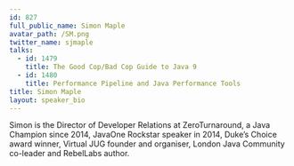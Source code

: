 ```yaml
---
id: 827
full_public_name: Simon Maple
avatar_path: /SM.png
twitter_name: sjmaple
talks:
  - id: 1479
    title: The Good Cop/Bad Cop Guide to Java 9
  - id: 1480
    title: Performance Pipeline and Java Performance Tools
title: Simon Maple
layout: speaker_bio
---
```



Simon is the Director of Developer Relations at ZeroTurnaround, a Java Champion since 2014, JavaOne Rockstar speaker in 2014, Duke’s Choice award winner, Virtual JUG founder and organiser, London Java Community co-leader and RebelLabs author.